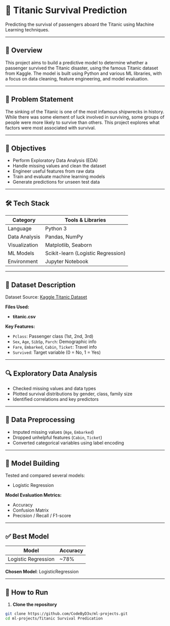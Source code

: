 # 🚢 Titanic Survival Prediction

Predicting the survival of passengers aboard the Titanic using Machine Learning techniques.

---

## 📌 Overview

This project aims to build a predictive model to determine whether a passenger survived the Titanic disaster, using the famous Titanic dataset from Kaggle. The model is built using Python and various ML libraries, with a focus on data cleaning, feature engineering, and model evaluation.

---

## 🧠 Problem Statement

The sinking of the Titanic is one of the most infamous shipwrecks in history. While there was some element of luck involved in surviving, some groups of people were more likely to survive than others. This project explores what factors were most associated with survival.

---

## 🎯 Objectives

- Perform Exploratory Data Analysis (EDA)
- Handle missing values and clean the dataset
- Engineer useful features from raw data
- Train and evaluate machine learning models
- Generate predictions for unseen test data

---

## 🛠️ Tech Stack

| Category         | Tools & Libraries                                 |
|------------------|---------------------------------------------------|
| Language         | Python 3                                          |
| Data Analysis    | Pandas, NumPy                                     |
| Visualization    | Matplotlib, Seaborn                               |
| ML Models        | Scikit-learn (Logistic Regression)                |
| Environment      | Jupyter Notebook                                  |

---

## 📁 Dataset Description

Dataset Source: [Kaggle Titanic Dataset](https://www.kaggle.com/competitions/titanic/data)

**Files Used:**
- **titanic.csv**

**Key Features:**
- `Pclass`: Passenger class (1st, 2nd, 3rd)
- `Sex`, `Age`, `SibSp`, `Parch`: Demographic info
- `Fare`, `Embarked`, `Cabin`, `Ticket`: Travel info
- `Survived`: Target variable (0 = No, 1 = Yes)

---

## 🔍 Exploratory Data Analysis

- Checked missing values and data types
- Plotted survival distributions by gender, class, family size
- Identified correlations and key predictors

---

## 🧹 Data Preprocessing

- Imputed missing values (`Age`, `Embarked`)
- Dropped unhelpful features (`Cabin`, `Ticket`)
- Converted categorical variables using label encoding

---

## 🧪 Model Building

Tested and compared several models:

- Logistic Regression

**Model Evaluation Metrics:**
- Accuracy
- Confusion Matrix
- Precision / Recall / F1-score

---

## ✅ Best Model

| Model               | Accuracy |
| ------------------- | -------- |
| Logistic Regression | ~78%     |

**Chosen Model**: LogisticRegression

---

## 🚀 How to Run

1. **Clone the repository**
```bash
git clone https://github.com/CodeByD3v/ml-projects.git
cd ml-projects/Titanic Survival Predication
